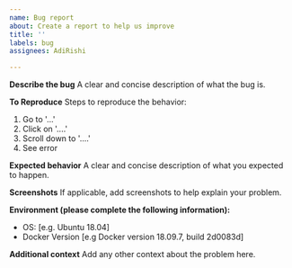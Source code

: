 ```yaml
---
name: Bug report
about: Create a report to help us improve
title: ''
labels: bug
assignees: AdiRishi

---
```


**Describe the bug**
A clear and concise description of what the bug is.

**To Reproduce**
Steps to reproduce the behavior:
1. Go to '...'
2. Click on '....'
3. Scroll down to '....'
4. See error

**Expected behavior**
A clear and concise description of what you expected to happen.

**Screenshots**
If applicable, add screenshots to help explain your problem.

**Environment (please complete the following information):**
 - OS: [e.g. Ubuntu 18.04]
 - Docker Version [e.g Docker version 18.09.7, build 2d0083d]

**Additional context**
Add any other context about the problem here.
